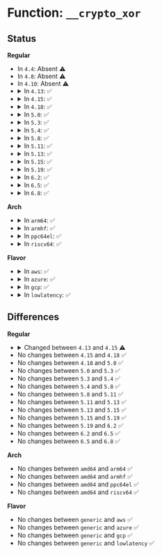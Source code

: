 # Function: <code>__crypto_xor</code>

## Status
<b>Regular</b>
<ul>
<li>
In <code>4.4</code>: Absent ⚠️
</li>
<li>
In <code>4.8</code>: Absent ⚠️
</li>
<li>
In <code>4.10</code>: Absent ⚠️
</li>
<li>
<details>
<summary>In <code>4.13</code>: ✅</summary>

```c
void __crypto_xor(u8 *dst, const u8 *src, unsigned int len);
```

**Collision:** Unique Global

**Inline:** No

**Transformation:** False

**Instances:**

```
In crypto/algapi.c (ffffffff813fdc40)
Location: crypto/algapi.c:978
Inline: False
Direct callers:
  - crypto/cbc.c:crypto_cbc_decrypt
  - crypto/cbc.c:crypto_cbc_decrypt
  - crypto/cbc.c:crypto_cbc_decrypt
  - crypto/cts.c:cts_cbc_decrypt
  - crypto/cts.c:cts_cbc_decrypt
  - crypto/ctr.c:crypto_ctr_crypt
  - crypto/ctr.c:crypto_ctr_crypt
  - crypto/ctr.c:crypto_ctr_crypt
```
**Symbols:**

```
ffffffff813fdc40-ffffffff813fdcb1: __crypto_xor (STB_GLOBAL)
```
</details>
</li>
<li>
<details>
<summary>In <code>4.15</code>: ✅</summary>

```c
void __crypto_xor(u8 *dst, const u8 *src1, const u8 *src2, unsigned int len);
```

**Collision:** Unique Global

**Inline:** No

**Transformation:** False

**Instances:**

```
In crypto/algapi.c (ffffffff814261e0)
Location: crypto/algapi.c:992
Inline: False
Direct callers:
  - crypto/cbc.c:crypto_cbc_decrypt
  - crypto/cbc.c:crypto_cbc_decrypt
  - crypto/cbc.c:crypto_cbc_decrypt
  - crypto/cts.c:cts_cbc_decrypt
  - crypto/cts.c:cts_cbc_decrypt
  - crypto/ctr.c:crypto_ctr_crypt
  - crypto/ctr.c:crypto_ctr_crypt
  - crypto/ctr.c:crypto_ctr_crypt
```
**Symbols:**

```
ffffffff814261e0-ffffffff81426265: __crypto_xor (STB_GLOBAL)
```
</details>
</li>
<li>
<details>
<summary>In <code>4.18</code>: ✅</summary>

```c
void __crypto_xor(u8 *dst, const u8 *src1, const u8 *src2, unsigned int len);
```

**Collision:** Unique Global

**Inline:** No

**Transformation:** False

**Instances:**

```
In crypto/algapi.c (ffffffff814591e0)
Location: crypto/algapi.c:989
Inline: False
Direct callers:
  - crypto/cbc.c:crypto_cbc_decrypt
  - crypto/cbc.c:crypto_cbc_decrypt
  - crypto/cbc.c:crypto_cbc_decrypt
  - crypto/cts.c:cts_cbc_decrypt
  - crypto/cts.c:cts_cbc_decrypt
  - crypto/ctr.c:crypto_ctr_crypt
  - crypto/ctr.c:crypto_ctr_crypt
  - crypto/ctr.c:crypto_ctr_crypt
```
**Symbols:**

```
ffffffff814591e0-ffffffff81459265: __crypto_xor (STB_GLOBAL)
```
</details>
</li>
<li>
<details>
<summary>In <code>5.0</code>: ✅</summary>

```c
void __crypto_xor(u8 *dst, const u8 *src1, const u8 *src2, unsigned int len);
```

**Collision:** Unique Global

**Inline:** No

**Transformation:** False

**Instances:**

```
In crypto/algapi.c (ffffffff81476660)
Location: crypto/algapi.c:998
Inline: False
Direct callers:
  - crypto/cbc.c:crypto_cbc_decrypt
  - crypto/cbc.c:crypto_cbc_decrypt
  - crypto/cbc.c:crypto_cbc_decrypt
  - crypto/cts.c:cts_cbc_decrypt
  - crypto/cts.c:cts_cbc_decrypt
  - crypto/ctr.c:crypto_ctr_crypt
  - crypto/ctr.c:crypto_ctr_crypt
  - crypto/ctr.c:crypto_ctr_crypt
```
**Symbols:**

```
ffffffff81476660-ffffffff814766e5: __crypto_xor (STB_GLOBAL)
```
</details>
</li>
<li>
<details>
<summary>In <code>5.3</code>: ✅</summary>

```c
void __crypto_xor(u8 *dst, const u8 *src1, const u8 *src2, unsigned int len);
```

**Collision:** Unique Global

**Inline:** No

**Transformation:** False

**Instances:**

```
In crypto/algapi.c (ffffffff814a4330)
Location: crypto/algapi.c:967
Inline: False
Direct callers:
  - crypto/cbc.c:crypto_cbc_decrypt
  - crypto/cbc.c:crypto_cbc_decrypt
  - crypto/cbc.c:crypto_cbc_decrypt
  - crypto/cts.c:cts_cbc_decrypt
  - crypto/cts.c:cts_cbc_decrypt
  - crypto/ctr.c:crypto_ctr_crypt
  - crypto/ctr.c:crypto_ctr_crypt
  - crypto/ctr.c:crypto_ctr_crypt
```
**Symbols:**

```
ffffffff814a4330-ffffffff814a43b5: __crypto_xor (STB_GLOBAL)
```
</details>
</li>
<li>
<details>
<summary>In <code>5.4</code>: ✅</summary>

```c
void __crypto_xor(u8 *dst, const u8 *src1, const u8 *src2, unsigned int len);
```

**Collision:** Unique Global

**Inline:** No

**Transformation:** False

**Instances:**

```
In crypto/algapi.c (ffffffff814bef60)
Location: crypto/algapi.c:977
Inline: False
Direct callers:
  - crypto/cbc.c:crypto_cbc_decrypt
  - crypto/cbc.c:crypto_cbc_decrypt
  - crypto/cbc.c:crypto_cbc_decrypt
  - crypto/cts.c:cts_cbc_decrypt
  - crypto/cts.c:cts_cbc_decrypt
  - crypto/ctr.c:crypto_ctr_crypt
  - crypto/ctr.c:crypto_ctr_crypt
  - crypto/ctr.c:crypto_ctr_crypt
```
**Symbols:**

```
ffffffff814bef60-ffffffff814befe5: __crypto_xor (STB_GLOBAL)
```
</details>
</li>
<li>
<details>
<summary>In <code>5.8</code>: ✅</summary>

```c
void __crypto_xor(u8 *dst, const u8 *src1, const u8 *src2, unsigned int len);
```

**Collision:** Unique Global

**Inline:** No

**Transformation:** False

**Instances:**

```
In crypto/algapi.c (ffffffff8151f6e0)
Location: crypto/algapi.c:975
Inline: False
Direct callers:
  - crypto/cbc.c:crypto_cbc_decrypt
  - crypto/cbc.c:crypto_cbc_decrypt
  - crypto/cbc.c:crypto_cbc_decrypt
  - crypto/cts.c:cts_cbc_decrypt
  - crypto/cts.c:cts_cbc_decrypt
  - crypto/ctr.c:crypto_ctr_crypt
  - crypto/ctr.c:crypto_ctr_crypt
  - crypto/ctr.c:crypto_ctr_crypt
```
**Symbols:**

```
ffffffff8151f6e0-ffffffff8151f776: __crypto_xor (STB_GLOBAL)
```
</details>
</li>
<li>
<details>
<summary>In <code>5.11</code>: ✅</summary>

```c
void __crypto_xor(u8 *dst, const u8 *src1, const u8 *src2, unsigned int len);
```

**Collision:** Unique Global

**Inline:** No

**Transformation:** False

**Instances:**

```
In crypto/algapi.c (ffffffff8153c540)
Location: crypto/algapi.c:994
Inline: False
Direct callers:
  - crypto/cbc.c:crypto_cbc_decrypt_inplace
  - crypto/cbc.c:crypto_cbc_decrypt_inplace
  - crypto/cbc.c:crypto_cbc_decrypt_segment
  - crypto/cbc.c:crypto_cbc_encrypt
  - crypto/cbc.c:crypto_cbc_encrypt
  - crypto/cts.c:cts_cbc_decrypt
  - crypto/cts.c:cts_cbc_decrypt
  - crypto/ctr.c:crypto_ctr_crypt
  - crypto/ctr.c:crypto_ctr_crypt
  - crypto/ctr.c:crypto_ctr_crypt
```
**Symbols:**

```
ffffffff8153c540-ffffffff8153c5d6: __crypto_xor (STB_GLOBAL)
```
</details>
</li>
<li>
<details>
<summary>In <code>5.13</code>: ✅</summary>

```c
void __crypto_xor(u8 *dst, const u8 *src1, const u8 *src2, unsigned int len);
```

**Collision:** Unique Global

**Inline:** No

**Transformation:** False

**Instances:**

```
In crypto/algapi.c (ffffffff81544c20)
Location: crypto/algapi.c:994
Inline: False
Direct callers:
  - crypto/cbc.c:crypto_cbc_decrypt
  - crypto/cbc.c:crypto_cbc_decrypt
  - crypto/cbc.c:crypto_cbc_decrypt
  - crypto/cbc.c:crypto_cbc_encrypt
  - crypto/cbc.c:crypto_cbc_encrypt
  - crypto/cts.c:cts_cbc_decrypt
  - crypto/cts.c:cts_cbc_decrypt
  - crypto/ctr.c:crypto_ctr_crypt
  - crypto/ctr.c:crypto_ctr_crypt
  - crypto/ctr.c:crypto_ctr_crypt
```
**Symbols:**

```
ffffffff81544c20-ffffffff81544cb6: __crypto_xor (STB_GLOBAL)
```
</details>
</li>
<li>
<details>
<summary>In <code>5.15</code>: ✅</summary>

```c
void __crypto_xor(u8 *dst, const u8 *src1, const u8 *src2, unsigned int len);
```

**Collision:** Unique Global

**Inline:** No

**Transformation:** False

**Instances:**

```
In crypto/algapi.c (ffffffff815a5380)
Location: crypto/algapi.c:976
Inline: False
Direct callers:
  - crypto/cbc.c:crypto_cbc_decrypt
  - crypto/cbc.c:crypto_cbc_decrypt
  - crypto/cbc.c:crypto_cbc_decrypt
  - crypto/cbc.c:crypto_cbc_encrypt
  - crypto/cbc.c:crypto_cbc_encrypt
  - crypto/cts.c:cts_cbc_decrypt
  - crypto/cts.c:cts_cbc_decrypt
  - crypto/ctr.c:crypto_ctr_crypt
  - crypto/ctr.c:crypto_ctr_crypt
  - crypto/ctr.c:crypto_ctr_crypt
```
**Symbols:**

```
ffffffff815a5380-ffffffff815a5416: __crypto_xor (STB_GLOBAL)
```
</details>
</li>
<li>
<details>
<summary>In <code>5.19</code>: ✅</summary>

```c
void __crypto_xor(u8 *dst, const u8 *src1, const u8 *src2, unsigned int len);
```

**Collision:** Unique Global

**Inline:** No

**Transformation:** False

**Instances:**

```
In crypto/algapi.c (ffffffff8164c060)
Location: crypto/algapi.c:1000
Inline: False
Direct callers:
  - crypto/cbc.c:crypto_cbc_decrypt
  - crypto/cbc.c:crypto_cbc_decrypt_inplace
  - crypto/cbc.c:crypto_cbc_decrypt_inplace
  - crypto/cbc.c:crypto_cbc_encrypt
  - crypto/cbc.c:crypto_cbc_encrypt
  - crypto/cts.c:cts_cbc_decrypt
  - crypto/cts.c:cts_cbc_decrypt
  - crypto/ctr.c:crypto_ctr_crypt
  - crypto/ctr.c:crypto_ctr_crypt
  - crypto/ctr.c:crypto_ctr_crypt
```
**Symbols:**

```
ffffffff8164c060-ffffffff8164c10a: __crypto_xor (STB_GLOBAL)
```
</details>
</li>
<li>
<details>
<summary>In <code>6.2</code>: ✅</summary>

```c
void __crypto_xor(u8 *dst, const u8 *src1, const u8 *src2, unsigned int len);
```

**Collision:** Unique Global

**Inline:** No

**Transformation:** False

**Instances:**

```
In lib/crypto/utils.c (ffffffff817dfa10)
Location: lib/crypto/utils.c:17
Inline: False
Direct callers:
  - crypto/cbc.c:crypto_cbc_decrypt_inplace
  - crypto/cbc.c:crypto_cbc_decrypt_inplace
  - crypto/cbc.c:crypto_cbc_decrypt_segment
  - crypto/cbc.c:crypto_cbc_encrypt_inplace
  - crypto/cbc.c:crypto_cbc_encrypt_segment
  - crypto/cts.c:cts_cbc_decrypt
  - crypto/cts.c:cts_cbc_decrypt
  - crypto/ctr.c:crypto_ctr_crypt
  - crypto/ctr.c:crypto_ctr_crypt
  - crypto/ctr.c:crypto_ctr_crypt
```
**Symbols:**

```
ffffffff817dfa10-ffffffff817dfaba: __crypto_xor (STB_GLOBAL)
```
</details>
</li>
<li>
<details>
<summary>In <code>6.5</code>: ✅</summary>

```c
void __crypto_xor(u8 *dst, const u8 *src1, const u8 *src2, unsigned int len);
```

**Collision:** Unique Global

**Inline:** No

**Transformation:** False

**Instances:**

```
In lib/crypto/utils.c (ffffffff8181f190)
Location: lib/crypto/utils.c:17
Inline: False
Direct callers:
  - crypto/cbc.c:crypto_cbc_decrypt_inplace
  - crypto/cbc.c:crypto_cbc_decrypt_inplace
  - crypto/cbc.c:crypto_cbc_decrypt_segment
  - crypto/cbc.c:crypto_cbc_encrypt_inplace
  - crypto/cbc.c:crypto_cbc_encrypt_segment
  - crypto/cts.c:cts_cbc_decrypt
  - crypto/cts.c:cts_cbc_decrypt
  - crypto/ctr.c:crypto_ctr_crypt
  - crypto/ctr.c:crypto_ctr_crypt
  - crypto/ctr.c:crypto_ctr_crypt
```
**Symbols:**

```
ffffffff8181f190-ffffffff8181f23a: __crypto_xor (STB_GLOBAL)
```
</details>
</li>
<li>
<details>
<summary>In <code>6.8</code>: ✅</summary>

```c
void __crypto_xor(u8 *dst, const u8 *src1, const u8 *src2, unsigned int len);
```

**Collision:** Unique Global

**Inline:** No

**Transformation:** False

**Instances:**

```
In lib/crypto/utils.c (ffffffff81865110)
Location: lib/crypto/utils.c:17
Inline: False
Direct callers:
  - crypto/cbc.c:crypto_cbc_decrypt_inplace
  - crypto/cbc.c:crypto_cbc_decrypt_inplace
  - crypto/cbc.c:crypto_cbc_decrypt_segment
  - crypto/cbc.c:crypto_cbc_encrypt_inplace
  - crypto/cbc.c:crypto_cbc_encrypt_segment
  - crypto/cts.c:cts_cbc_decrypt
  - crypto/cts.c:cts_cbc_decrypt
  - crypto/ctr.c:crypto_ctr_crypt
  - crypto/ctr.c:crypto_ctr_crypt
  - crypto/ctr.c:crypto_ctr_crypt
```
**Symbols:**

```
ffffffff81865110-ffffffff818651ba: __crypto_xor (STB_GLOBAL)
```
</details>
</li>
</ul>
<b>Arch</b>
<ul>
<li>
<details>
<summary>In <code>arm64</code>: ✅</summary>

```c
void __crypto_xor(u8 *dst, const u8 *src1, const u8 *src2, unsigned int len);
```

**Collision:** Unique Global

**Inline:** No

**Transformation:** False

**Instances:**

```
In crypto/algapi.c (ffff8000105b8248)
Location: crypto/algapi.c:977
Inline: False
Direct callers:
  - crypto/cbc.c:crypto_cbc_decrypt
  - crypto/cbc.c:crypto_cbc_decrypt
  - crypto/cbc.c:crypto_cbc_decrypt
  - crypto/cts.c:cts_cbc_decrypt
  - crypto/cts.c:cts_cbc_decrypt
  - crypto/ctr.c:crypto_ctr_crypt
  - crypto/ctr.c:crypto_ctr_crypt
  - crypto/ctr.c:crypto_ctr_crypt
```
**Symbols:**

```
ffff8000105b8248-ffff8000105b8314: __crypto_xor (STB_GLOBAL)
```
</details>
</li>
<li>
<details>
<summary>In <code>armhf</code>: ✅</summary>

```c
void __crypto_xor(u8 *dst, const u8 *src1, const u8 *src2, unsigned int len);
```

**Collision:** Unique Global

**Inline:** No

**Transformation:** False

**Instances:**

```
In crypto/algapi.c (c0766e9c)
Location: crypto/algapi.c:977
Inline: False
Direct callers:
  - crypto/cbc.c:crypto_cbc_decrypt
  - crypto/cbc.c:crypto_cbc_decrypt
  - crypto/cbc.c:crypto_cbc_decrypt
  - crypto/cbc.c:crypto_cbc_encrypt
  - crypto/cbc.c:crypto_cbc_encrypt
  - crypto/cts.c:cts_cbc_decrypt
  - crypto/cts.c:cts_cbc_decrypt
  - crypto/ctr.c:crypto_ctr_crypt
  - crypto/ctr.c:crypto_ctr_crypt
  - crypto/ctr.c:crypto_ctr_crypt
```
**Symbols:**

```
c0766e9c-c0766f34: __crypto_xor (STB_GLOBAL)
```
</details>
</li>
<li>
<details>
<summary>In <code>ppc64el</code>: ✅</summary>

```c
void __crypto_xor(u8 *dst, const u8 *src1, const u8 *src2, unsigned int len);
```

**Collision:** Unique Global

**Inline:** No

**Transformation:** False

**Instances:**

```
In crypto/algapi.c (c00000000073d2d0)
Location: crypto/algapi.c:977
Inline: False
Direct callers:
  - crypto/cbc.c:crypto_cbc_decrypt
  - crypto/cbc.c:crypto_cbc_decrypt
  - crypto/cbc.c:crypto_cbc_decrypt
  - crypto/cts.c:cts_cbc_decrypt
  - crypto/cts.c:cts_cbc_decrypt
  - crypto/ctr.c:crypto_ctr_crypt
  - crypto/ctr.c:crypto_ctr_crypt
  - crypto/ctr.c:crypto_ctr_crypt
```
**Symbols:**

```
c00000000073d2d0-c00000000073d3a4: __crypto_xor (STB_GLOBAL)
```
</details>
</li>
<li>
<details>
<summary>In <code>riscv64</code>: ✅</summary>

```c
void __crypto_xor(u8 *dst, const u8 *src1, const u8 *src2, unsigned int len);
```

**Collision:** Unique Global

**Inline:** No

**Transformation:** False

**Instances:**

```
In crypto/algapi.c (ffffffe0003fe970)
Location: crypto/algapi.c:977
Inline: False
Direct callers:
  - crypto/seqiv.c:seqiv_aead_encrypt
  - crypto/cbc.c:crypto_cbc_decrypt
  - crypto/cbc.c:crypto_cbc_decrypt
  - crypto/cbc.c:crypto_cbc_decrypt
  - crypto/cts.c:cts_cbc_decrypt
  - crypto/cts.c:cts_cbc_decrypt
  - crypto/ctr.c:crypto_ctr_crypt
  - crypto/ctr.c:crypto_ctr_crypt
  - crypto/ctr.c:crypto_ctr_crypt
  - crypto/gcm.c:crypto_gcm_verify
  - crypto/gcm.c:gcm_enc_copy_hash
  - crypto/ghash-generic.c:ghash_update
```
**Symbols:**

```
ffffffe0003fe970-ffffffe0003feb0a: __crypto_xor (STB_GLOBAL)
```
</details>
</li>
</ul>
<b>Flavor</b>
<ul>
<li>
<details>
<summary>In <code>aws</code>: ✅</summary>

```c
void __crypto_xor(u8 *dst, const u8 *src1, const u8 *src2, unsigned int len);
```

**Collision:** Unique Global

**Inline:** No

**Transformation:** False

**Instances:**

```
In crypto/algapi.c (ffffffff814b7540)
Location: crypto/algapi.c:977
Inline: False
Direct callers:
  - crypto/cbc.c:crypto_cbc_decrypt
  - crypto/cbc.c:crypto_cbc_decrypt
  - crypto/cbc.c:crypto_cbc_decrypt
  - crypto/cts.c:cts_cbc_decrypt
  - crypto/cts.c:cts_cbc_decrypt
  - crypto/ctr.c:crypto_ctr_crypt
  - crypto/ctr.c:crypto_ctr_crypt
  - crypto/ctr.c:crypto_ctr_crypt
```
**Symbols:**

```
ffffffff814b7540-ffffffff814b75c5: __crypto_xor (STB_GLOBAL)
```
</details>
</li>
<li>
<details>
<summary>In <code>azure</code>: ✅</summary>

```c
void __crypto_xor(u8 *dst, const u8 *src1, const u8 *src2, unsigned int len);
```

**Collision:** Unique Global

**Inline:** No

**Transformation:** False

**Instances:**

```
In crypto/algapi.c (ffffffff814a7f60)
Location: crypto/algapi.c:977
Inline: False
Direct callers:
  - crypto/cbc.c:crypto_cbc_decrypt
  - crypto/cbc.c:crypto_cbc_decrypt
  - crypto/cbc.c:crypto_cbc_decrypt
  - crypto/cts.c:cts_cbc_decrypt
  - crypto/cts.c:cts_cbc_decrypt
  - crypto/ctr.c:crypto_ctr_crypt
  - crypto/ctr.c:crypto_ctr_crypt
  - crypto/ctr.c:crypto_ctr_crypt
```
**Symbols:**

```
ffffffff814a7f60-ffffffff814a7fe5: __crypto_xor (STB_GLOBAL)
```
</details>
</li>
<li>
<details>
<summary>In <code>gcp</code>: ✅</summary>

```c
void __crypto_xor(u8 *dst, const u8 *src1, const u8 *src2, unsigned int len);
```

**Collision:** Unique Global

**Inline:** No

**Transformation:** False

**Instances:**

```
In crypto/algapi.c (ffffffff814b35d0)
Location: crypto/algapi.c:977
Inline: False
Direct callers:
  - crypto/cbc.c:crypto_cbc_decrypt
  - crypto/cbc.c:crypto_cbc_decrypt
  - crypto/cbc.c:crypto_cbc_decrypt
  - crypto/cts.c:cts_cbc_decrypt
  - crypto/cts.c:cts_cbc_decrypt
  - crypto/ctr.c:crypto_ctr_crypt
  - crypto/ctr.c:crypto_ctr_crypt
  - crypto/ctr.c:crypto_ctr_crypt
```
**Symbols:**

```
ffffffff814b35d0-ffffffff814b3655: __crypto_xor (STB_GLOBAL)
```
</details>
</li>
<li>
<details>
<summary>In <code>lowlatency</code>: ✅</summary>

```c
void __crypto_xor(u8 *dst, const u8 *src1, const u8 *src2, unsigned int len);
```

**Collision:** Unique Global

**Inline:** No

**Transformation:** False

**Instances:**

```
In crypto/algapi.c (ffffffff814cc050)
Location: crypto/algapi.c:977
Inline: False
Direct callers:
  - crypto/cbc.c:crypto_cbc_decrypt
  - crypto/cbc.c:crypto_cbc_decrypt
  - crypto/cbc.c:crypto_cbc_decrypt
  - crypto/cts.c:cts_cbc_decrypt
  - crypto/cts.c:cts_cbc_decrypt
  - crypto/ctr.c:crypto_ctr_crypt
  - crypto/ctr.c:crypto_ctr_crypt
  - crypto/ctr.c:crypto_ctr_crypt
```
**Symbols:**

```
ffffffff814cc050-ffffffff814cc0d5: __crypto_xor (STB_GLOBAL)
```
</details>
</li>
</ul>

## Differences
<b>Regular</b>
<ul>
<li>
<details>
<summary>Changed between <code>4.13</code> and <code>4.15</code> ⚠️</summary>
<ul>
<li>
<b>Param added. </b>
<code>const u8 *src1</code>
</li>
<li>
<b>Param added. </b>
<code>const u8 *src2</code>
</li>
<li>
<b>Param removed. </b>
<code>const u8 *src</code>
</li>
<li>
<b>Param reordered. </b>
<code>dst, src, len</code> ➡️ <code>dst, src1, src2, len</code>
</li>
</ul>
</details>
</li>
<li>
No changes between <code>4.15</code> and <code>4.18</code> ✅
</li>
<li>
No changes between <code>4.18</code> and <code>5.0</code> ✅
</li>
<li>
No changes between <code>5.0</code> and <code>5.3</code> ✅
</li>
<li>
No changes between <code>5.3</code> and <code>5.4</code> ✅
</li>
<li>
No changes between <code>5.4</code> and <code>5.8</code> ✅
</li>
<li>
No changes between <code>5.8</code> and <code>5.11</code> ✅
</li>
<li>
No changes between <code>5.11</code> and <code>5.13</code> ✅
</li>
<li>
No changes between <code>5.13</code> and <code>5.15</code> ✅
</li>
<li>
No changes between <code>5.15</code> and <code>5.19</code> ✅
</li>
<li>
No changes between <code>5.19</code> and <code>6.2</code> ✅
</li>
<li>
No changes between <code>6.2</code> and <code>6.5</code> ✅
</li>
<li>
No changes between <code>6.5</code> and <code>6.8</code> ✅
</li>
</ul>
<b>Arch</b>
<ul>
<li>
No changes between <code>amd64</code> and <code>arm64</code> ✅
</li>
<li>
No changes between <code>amd64</code> and <code>armhf</code> ✅
</li>
<li>
No changes between <code>amd64</code> and <code>ppc64el</code> ✅
</li>
<li>
No changes between <code>amd64</code> and <code>riscv64</code> ✅
</li>
</ul>
<b>Flavor</b>
<ul>
<li>
No changes between <code>generic</code> and <code>aws</code> ✅
</li>
<li>
No changes between <code>generic</code> and <code>azure</code> ✅
</li>
<li>
No changes between <code>generic</code> and <code>gcp</code> ✅
</li>
<li>
No changes between <code>generic</code> and <code>lowlatency</code> ✅
</li>
</ul>
